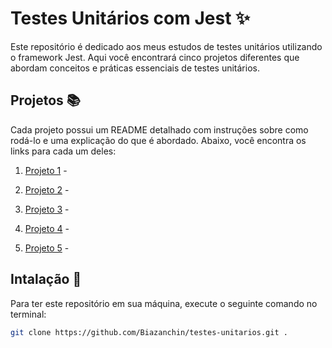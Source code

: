 # Testes Unitários com Jest ✨

Este repositório é dedicado aos meus estudos de testes unitários utilizando o framework Jest. Aqui você encontrará cinco projetos diferentes que abordam conceitos e práticas essenciais de testes unitários.

## Projetos 📚

Cada projeto possui um README detalhado com instruções sobre como rodá-lo e uma explicação do que é abordado. Abaixo, você encontra os links para cada um deles:

1.  [Projeto 1](./curso1/README.md) -

2.  [Projeto 2](./curso2/README.md) -

3.  [Projeto 3](./curso3/projeto1/README.md) -

4.  [Projeto 4](./curso3/projeto2/README.md) -
   
5.  [Projeto 5](./curso3/projeto3/README.md) -

## Intalação 🚀

Para ter este repositório em sua máquina, execute o seguinte comando no terminal:

```bash
git clone https://github.com/Biazanchin/testes-unitarios.git .
```
